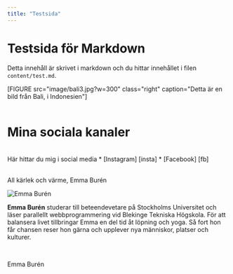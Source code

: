 ```yaml
---
title: "Testsida"
---
```

Testsida för Markdown
=========================

Detta innehåll är skrivet i markdown och du hittar innehållet i filen `content/test.md`.

[FIGURE src="image/bali3.jpg?w=300" class="right" caption="Detta är en bild från Bali, i Indonesien"]
<br>
<br>
# Mina sociala kanaler
<br>
Här hittar du mig i social media  
* [Instagram] [insta]  
* [Facebook] [fb]

[insta]: https://instagram.com/burrmode "Instagram"
[fb]: https://www.facebook.com/emmaburens "Facebook"

<br>
<br>


All kärlek och värme,
Emma Burén
<?php include(__DIR__ . "/view/byline.php"); ?>
<div class="byline">
    <img src="img/emma.jpg" alt="Emma Burén">
        <p><b>Emma Burén</b> studerar till beteendevetare på Stockholms Universitet
             och läser parallellt webbprogrammering vid Blekinge Tekniska Högskola.
             För att balansera livet tillbringar Emma en del tid åt löpning och yoga.
             Så fort hon får chansen reser hon gärna och upplever nya människor, platser och kulturer.
        </p>
        <br>
        <p class="textbylineimg">Emma Burén</p>
</div>
